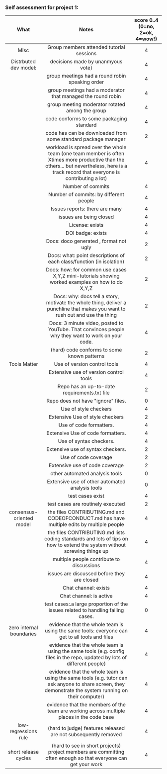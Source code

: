 ### Self assessment for project 1:

|           What           |                                                                                           Notes                                                                                          | score 0..4 (0=no, 2=ok, 4=wow!) |
|:------------------------:|:----------------------------------------------------------------------------------------------------------------------------------------------------------------------------------------:|:-------------------------------:|
| Misc                     | Group members attended tutorial sessions                                                                                                                                                 | 4                                | 
| Distrbuted dev model:    | decisions made by unanmyous vote}                                                                                                                                                        | 4                               |
|                          | group meetings had a round robin speaking order                                                                                                                                          | 4                              |
|                          | group meetings had a moderator that managed the round robin                                                                                                                              | 4                                |
|                          | group meeting moderator rotated among the group                                                                                                                                          | 4                               |
|                          | code conforms to some packaging standard                                                                                                                                                 | 4                              |
|                          | code has can be downloaded from some standard package manager                                                                                                                            | 2                               |
|                          | workload is spread over the whole team (one team member is often Xtimes more productive than the others... but nevertheless, here is a track record that everyone is contributing a lot) | 4                               | 
|                          | Number of commits                                                                                                                                                                        | 4                               | 
|                          | Number of commits: by different people                                                                                                                                                   | 4                               | 
|                          | Issues reports: there are many                                                                                                                                                           | 4                               | 
|                          | issues are being closed                                                                                                                                                                  | 4                               | 
|                          | License: exists                                                                                                                                                                          | 4                               | 
|                          | DOI badge: exists                                                                                                                                                                        | 4                               | 
|                          | Docs: doco generated , format not ugly                                                                                                                                                   |  2                              |
|                          | Docs: what: point descriptions of each class/function (in isolation)                                                                                                                     | 2                               |
|                          | Docs: how: for common use cases X,Y,Z mini-tutorials showing worked examples on how to do X,Y,Z                                                                                          | 2                                | 
|                          | Docs: why: docs tell a story, motivate the whole thing, deliver a punchline that makes you want to rush out and use the thing                                                            | 2                               |
|                          | Docs: 3 minute video, posted to YouTube. That convinces people why they want to work on your code.                                                                                       |  4                              | 
|                          | (hard) code conforms to some known patterns                                                                                                                                              | 2                                | 
| Tools Matter             | Use of version control tools                                                                                                                                                             | 4                               |
|                          | Extensive use of version control tools                                                                                                                                                   | 4                               |
|                          | Repo has an up-to-date requirements.txt file                                                                                                                                             | 2                               |
|                          | Repo does not have "ignore" files.                                                                                                                                                       | 0                               |
|                          | Use of style checkers                                                                                                                                                                    | 4                               |
|                          | Extensive Use of style checkers                                                                                                                                                          | 2                               |
|                          | Use of code formatters.                                                                                                                                                                  | 4                               |
|                          | Extensive Use of code formatters.                                                                                                                                                        | 4                               |
|                          | Use of syntax checkers.                                                                                                                                                                  |  4                              |
|                          | Extensive use of syntax checkers.                                                                                                                                                        |  2                              |
|                          | Use of code coverage                                                                                                                                                                     | 2                               | 
|                          | Extensive use of code coverage                                                                                                                                                           |  2                              | 
|                          | other automated analysis tools                                                                                                                                                           |  0                              | 
|                          | Extensive use of other automated analysis tools                                                                                                                                          |  0                              |
|                          | test cases exist                                                                                                                                                                         |    4                            | 
|                          | test cases are routinely executed                                                                                                                                                        |    2                            |
| consensus-oriented model | the files CONTRIBUTING.md and CODEOFCONDUCT.md has have multiple edits by multiple people                                                                                                |     4                           |
|                          | the files CONTRIBUTING.md lists coding standards and lots of tips on how to extend the system without screwing things up                                                                 |     4                           | 
|                          | multiple people contribute to discussions                                                                                                                                                |    4                            |
|                          | issues are discussed before they are closed                                                                                                                                              |     4                           |
|                          | Chat channel: exists                                                                                                                                                                     |       4                         | 
|                          | Chat channel: is active                                                                                                                                                                  |       4                         |
|                          | test cases:.a large proportion of the issues related to handling failing cases.                                                                                                          |       0                         |
| zero internal boundaries | evidence that the whole team is using the same tools: everyone can get to all tools and files                                                                                            |       4                         |
|                          | evidence that the whole team is using the same tools (e.g. config files in the repo, updated by lots of different people)                                                                |       4                         |
|                          | evidence that the whole team is using the same tools (e.g. tutor can ask anyone to share screen, they demonstrate the system running on their computer)                                  |  4                              |
|                          | evidence that the members of the team are working across multiple places in the code base                                                                                                |       4                         |
| low-regressions rule     | (hard to judge) features released are not subsequently removed                                                                                                                           |        4                        | 
| short release cycles     | (hard to see in short projects) project members are committing often enough so that everyone can get your work                                                                           |        4                        | 
